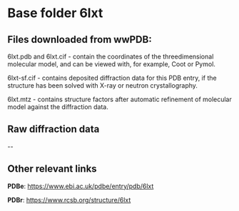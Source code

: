 # Base folder 6lxt

## Files downloaded from wwPDB:

6lxt.pdb and 6lxt.cif - contain the coordinates of the threedimensional molecular model, and can be viewed with, for example, Coot or Pymol.

6lxt-sf.cif - contains deposited diffraction data for this PDB entry, if the structure has been solved with X-ray or neutron crystallography.

6lxt.mtz - contains structure factors after automatic refinement of molecular model against the diffraction data.

## Raw diffraction data

--<br> 

## Other relevant links 
**PDBe**:  https://www.ebi.ac.uk/pdbe/entry/pdb/6lxt
 
**PDBr**: https://www.rcsb.org/structure/6lxt 

